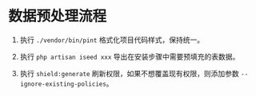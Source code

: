 # 数据预处理流程

1. 执行 `./vendor/bin/pint` 格式化项目代码样式，保持统一。

2. 执行 `php artisan iseed xxx` 导出在安装步骤中需要预填充的表数据。

3. 执行 `shield:generate` 刷新权限，如果不想覆盖现有权限，则添加参数 `--ignore-existing-policies`。
